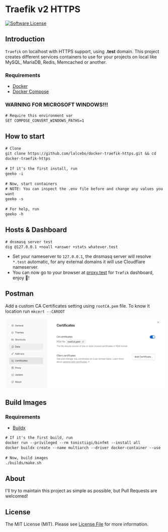 # Traefik v2 HTTPS

[![Software License][ico-license]][link-license]

## Introduction

`Traefik` on localhost with HTTPS support, using **.test** domain. This project creates different services
containers to use for your projects on local like MySQL, MariaDB, Redis, Memcached or another.

### Requirements

- [Docker](https://www.docker.com)
- [Docker Compose](https://docs.docker.com/compose/install)

### WARNING FOR MICROSOFT WINDOWS!!!

```shell
# Require this environment var
SET COMPOSE_CONVERT_WINDOWS_PATHS=1
```

## How to start

```shell
# Clone
git clone https://github.com/lalcebo/docker-traefik-https.git && cd docker-traefik-https

# If it's the first install, run
geeko -i

# Now, start containers
# NOTE: You can inspect the .env file before and change any values you want
geeko -s

# For help, run
geeko -h
```

## Hosts & Dashboard

```shell
# dnsmasq server test
dig @127.0.0.1 +noall +answer +stats whatever.test
```

* Set your nameserver to `127.0.0.1`, the dnsmasq server will resolve `*.test` automatic, for any external domains it will use Cloudflare nameserver.
* You can now go to your browser at [proxy.test](https://proxy.test) for `Træfik` dashboard, enjoy 🚀!

## Postman

Add a custom CA Certificates setting using `rootCA.pem` file. To know it location run `mkcert --CAROOT`

![CA Certificates](docs/postman_settings_cert.png)

## Build Images

### Requirements

- [Buildx](https://docs.docker.com/build/install-buildx/)

```shell
# If it's the first build, run
docker run --privileged --rm tonistiigi/binfmt --install all
docker buildx create --name multiarch --driver docker-container --use

# Now, build images
./builds/make.sh
```

## About

I'll try to maintain this project as simple as possible, but Pull Requests are welcomed!

## License

The MIT License (MIT). Please see [License File][link-license] for more information.

[ico-license]: https://img.shields.io/badge/license-MIT-brightgreen.svg?style=for-the-badge&color=blue

[link-license]: LICENSE
